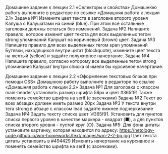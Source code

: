 Домашнее задание к лекции 2.1 «Селекторы и свойства»
Домашнюю работу выполните в редакторе по ссылке «Домашняя работа к лекции 2.1»
Задача №1
Измените цвет текста в заголовке второго уровня Калуша с Калушатами на синий (blue). При этом все остальные заголовки должны остаться без изменений.
Задача №2
Напишите правило, которое изменит цвет текста для всех выделенных тегом strong упоминаний Калушат на коричневый (brown) цвет.
Задача №3
Напишите правило для всех выделенных тегом span упоминаний Бутявки, находящихся внутри цитат (blockquote), измените цвет текста на желтый (yellow) и задайте полужирное начертание.
Задача №4
Напишите правило, согласно которому все выделенные тегом strong упоминания Калушат внутри списка ol имели бы курсивное начертание.

Домашнее задание к лекции 2.2 «Оформление текстовых блоков при помощи CSS»
Домашнюю работу выполните в редакторе по ссылке «Домашняя работа к лекции 2.2»
Задача №1
Для заголовка с классом main-header установить размер шрифта 56px и цвет #365f91
Также поменять семейство шрифта на serif (с засечками)
Задача №2
Текст во всех абзацах должен иметь размер 20px
Задача №3
У текста внутри тега strong в абзаце с классом lead задайте нижнее подчеркивание
Задача №4
Задать тексту списка цвет `#365f91.
Установить для пунктов списка первого уровня в качестве маркера - квадрат (■), а для пунктов списка второго уровня - пустой круг (○).
Задача №5:
Для фона цитаты установите картинку, которая находится по адресу: https://netology-code.github.io/wm-homeworks/text/images/wm-2-2-bg.jpg
Цвет текста цитаты установить в #494429
Изменить начертание на курсивное и поменять семейство шрифта на serif (с засечками).
